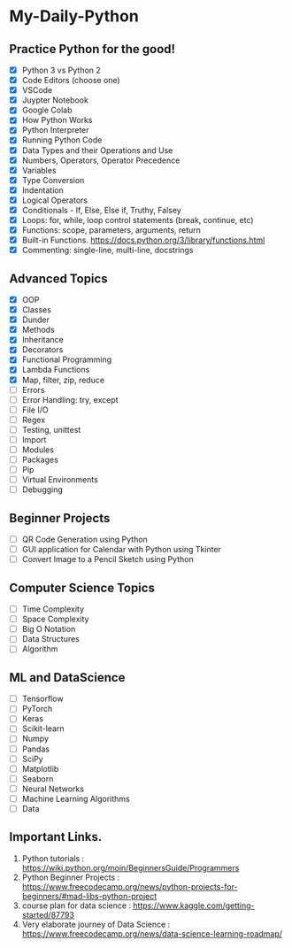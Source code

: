 # My-Daily-Python
## Practice Python for the good!
- [x] Python 3 vs Python 2
- [x] Code Editors (choose one)
- [x] VSCode
- [x] Juypter Notebook
- [x] Google Colab
- [x] How Python Works
- [x] Python Interpreter
- [x] Running Python Code
- [x] Data Types and their Operations and Use
- [x] Numbers, Operators, Operator Precedence
- [x] Variables
- [x] Type Conversion
- [x] Indentation
- [x] Logical Operators
- [x] Conditionals - If, Else, Else if, Truthy, Falsey
- [x] Loops: for, while, loop control statements (break, continue, etc)
- [x] Functions: scope, parameters, arguments, return
- [x] Built-in Functions. https://docs.python.org/3/library/functions.html
- [x] Commenting: single-line, multi-line, docstrings
## Advanced Topics
- [x] OOP
- [x] Classes
- [x] Dunder
- [x] Methods
- [x] Inheritance
- [x] Decorators
- [x] Functional Programming
- [x] Lambda Functions
- [x] Map, filter, zip, reduce
- [ ] Errors
- [ ] Error Handling: try, except
- [ ] File I/O
- [ ] Regex
- [ ] Testing, unittest
- [ ] Import
- [ ] Modules
- [ ] Packages
- [ ] Pip
- [ ] Virtual Environments
- [ ] Debugging
## Beginner Projects
- [ ] QR Code Generation using Python
- [ ] GUI application for Calendar with Python using Tkinter
- [ ] Convert Image to a Pencil Sketch using Python
## Computer Science Topics
- [ ] Time Complexity
- [ ] Space Complexity
- [ ] Big O Notation
- [ ] Data Structures
- [ ] Algorithm
## ML and DataScience
- [ ] Tensorflow
- [ ] PyTorch
- [ ] Keras
- [ ] Scikit-learn
- [ ] Numpy
- [ ] Pandas
- [ ] SciPy
- [ ] Matplotlib
- [ ] Seaborn
- [ ] Neural Networks
- [ ] Machine Learning Algorithms
- [ ] Data

## Important Links. 
1) Python tutorials :  https://wiki.python.org/moin/BeginnersGuide/Programmers
2) Python Beginner Projects  : https://www.freecodecamp.org/news/python-projects-for-beginners/#mad-libs-python-project
3) course plan for data science : https://www.kaggle.com/getting-started/87793
4) Very elaborate journey of Data Science : https://www.freecodecamp.org/news/data-science-learning-roadmap/
